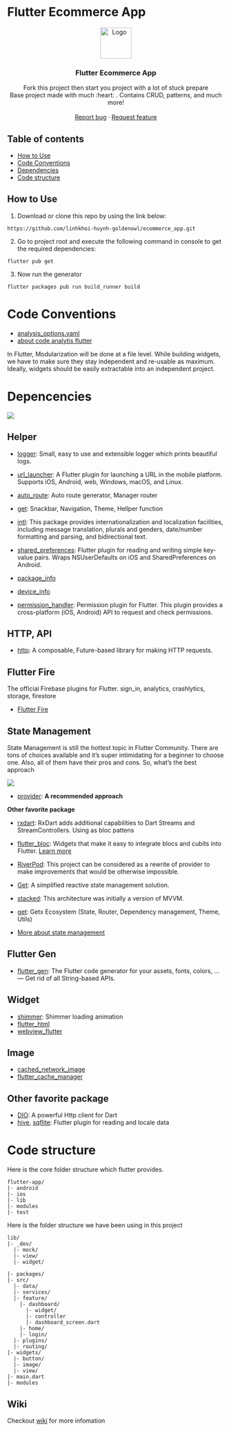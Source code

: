 # Flutter Ecommerce App

<p align="center">
  <a href="https://flutter.io/">
    <img src="https://storage.googleapis.com/cms-storage-bucket/ec64036b4eacc9f3fd73.svg" alt="Logo" width=72 height=72>
  </a>

  <h3 align="center">Flutter Ecommerce App</h3>

  <p align="center">
    Fork this project then start you project with a lot of stuck prepare
    <br>
    Base project made with much  :heart: . Contains CRUD, patterns, and much more!
    <br>
    <br>
    <a href="https://github.com/linhkhoi-huynh-goldenowl/ecommerce_app/issues/new">Report bug</a>
    ·
    <a href="https://github.com/linhkhoi-huynh-goldenowl/ecommerce_app/issues/new">Request feature</a>
  </p>
</p>

## Table of contents

- [How to Use](#how-to-use)
- [Code Conventions](#code-conventions)
- [Dependencies](#depencencies)
- [Code structure](#code-structure)

## How to Use 

1. Download or clone this repo by using the link below:
  ```
  https://github.com/linhkhoi-huynh-goldenowl/ecommerce_app.git
  ```
2. Go to project root and execute the following command in console to get the required dependencies: 

  ```
  flutter pub get 
  ```
3. Now run the generator
  ```
  flutter packages pub run build_runner build
  ```

# Code Conventions
- [analysis_options.yaml](analysis_options.yaml)
- [about code analytis flutter](https://medium.com/flutter-community/effective-code-in-your-flutter-app-from-the-beginning-e597444e1273)

In Flutter, Modularization will be done at a file level. While building widgets, we have to make sure they stay independent and re-usable as maximum. Ideally, widgets should be easily extractable into an independent project.


# Depencencies

![](resources/images/dependencies.jpg) 

## Helper
- [logger](https://pub.dev/packages/logger): Small, easy to use and extensible logger which prints beautiful logs.
- [url_launcher](https://pub.dev/packages/url_launcher): A Flutter plugin for launching a URL in the mobile platform. Supports iOS, Android, web, Windows, macOS, and Linux.
- [auto_route](https://pub.dev/packages/auto_route): Auto route generator, Manager router
- [get](https://pub.dev/packages/get): Snackbar, Navigation, Theme, Hellper function

- [intl](https://pub.dev/packages/intl): This package provides internationalization and localization facilities, including message translation, plurals and genders, date/number formatting and parsing, and bidirectional text.
- [shared_preferences](https://pub.dev/packages/shared_preferences): Flutter plugin for reading and writing simple key-value pairs. Wraps NSUserDefaults on iOS and SharedPreferences on Android.

- [package_info](https://pub.dev/packages/package_info)
- [device_info](https://pub.dev/packages/device_info)
- [permission_handler](https://pub.dev/packages/permission_handler): Permission plugin for Flutter. This plugin provides a cross-platform (iOS, Android) API to request and check permissions.

## HTTP, API
- [http](https://pub.dev/packages/http): A composable, Future-based library for making HTTP requests.


## Flutter Fire
The official Firebase plugins for Flutter. sign_in, analytics, crashlytics, storage, firestore
- [Flutter Fire](https://firebase.flutter.dev/)

## State Management
State Management is still the hottest topic in Flutter Community. There are tons of choices available and it’s super intimidating for a beginner to choose one. Also, all of them have their pros and cons. So, what’s the best approach

![](resources/images/state.png) 

- [provider](https://pub.dev/packages/provider): **A recommended approach**

**Other favorite package**
- [rxdart](https://pub.dev/packages/rxdart): RxDart adds additional capabilities to Dart Streams and StreamControllers. Using as bloc pattens
- [flutter_bloc](https://pub.dev/packages/flutter_bloc): Widgets that make it easy to integrate blocs and cubits into Flutter. [Learn more](https://bloclibrary.dev/#/) 
- [RiverPod](https://pub.dev/packages/riverpod): This project can be considered as a rewrite of provider to make improvements that would be otherwise impossible.
- [Get](https://pub.dev/packages/get): A simplified reactive state management solution.
- [stacked](https://pub.dev/packages/stacked): This architecture was initially a version of MVVM.
- [get](https://pub.dev/packages/get): Getx Ecosystem (State, Router, Dependency management, Theme, Utils)

- [More about state management](https://flutter.dev/docs/development/data-and-backend/state-mgmt/options)

## Flutter Gen
- [flutter_gen](https://pub.dev/packages/flutter_gen): The Flutter code generator for your assets, fonts, colors, … — Get rid of all String-based APIs.

## Widget
- [shimmer](https://pub.dev/packages/shimmer): Shimmer loading animation
- [flutter_html](https://pub.dev/packages/flutter_html)
- [webview_flutter](https://pub.dev/packages/webview_flutter)

## Image
- [cached_network_image](https://pub.dev/packages/cached_network_image)
- [flutter_cache_manager](https://pub.dev/packages/flutter_cache_manager)

## Other favorite package
- [DIO](https://pub.dev/packages/dio): A powerful Http client for Dart
- [hive](https://pub.dev/packages/hive), [sqflite](https://pub.dev/packages/sqflite): Flutter plugin for reading and locale data

# Code structure
Here is the core folder structure which flutter provides.
```
flutter-app/
|- android
|- ios
|- lib
|- modules
|- test
```
Here is the folder structure we have been using in this project

```
lib/
|- _dev/
  |- mock/
  |- view/
  |- widget/

|- packages/
|- src/
  |- data/
  |- services/
  |- feature/
    |- dashboard/
      |- widget/
      |- controller
      |- dashboard_screen.dart
    |- home/
    |- login/
  |- plugins/
  |- routing/
|- widgets/
  |- button/
  |- image/
  |- view/
|- main.dart
|- modules
```

## Wiki
Checkout [wiki](https://github.com/j1mmyto9/flutter-boilerplate/wiki) for more infomation
